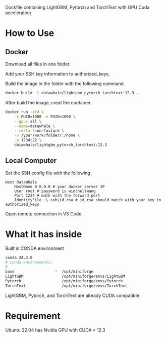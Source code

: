 Dockfile containing LightGBM, Pytorch and TorchText with GPU Cuda acceleration

# How to Use

## Docker

Download all files in one folder.

Add your SSH key information to authorized_keys.

Build the image in the folder with the following command.

```bash
docker build -t datawhale/lightgbm_pytorch_torchtext:12.3 .
```

After build the image, creat the container.

```bash
docker run -itd \
    -e PUID=1000 -e PGID=1000 \
    --gpus all \
    --name=datawhale \
    --restart=on-failure \
    -v /your/work/folder/:/home \
    -p 1234:22 \
    datawhale/lightgbm_pytorch_torchtext:12.3
```

## Local Computer

Set the SSH config file with the following

```
Host DataWhale
    HostName 0.0.0.0 # your docker server IP
    User root # password is winchellwang
    Port 1234 # math with the forward port
    IdentityFile ~\.ssh\id_rsa # id_rsa should match with your key in authorized_keys
```

Open remote connection in VS Code.

# What it has inside

Built in CONDA environment

```bash
conda 24.3.0
# conda environments:
#
base                  *  /opt/miniforge
LightGBM                 /opt/miniforge/envs/LightGBM
Pytorch                  /opt/miniforge/envs/Pytorch
TorchText                /opt/miniforge/envs/TorchText
```

LightGBM, Pytorch, and TorchText are already CUDA compatible.

# Requirement

Ubuntu 22.04 has Nvidia GPU with CUDA > 12.3
